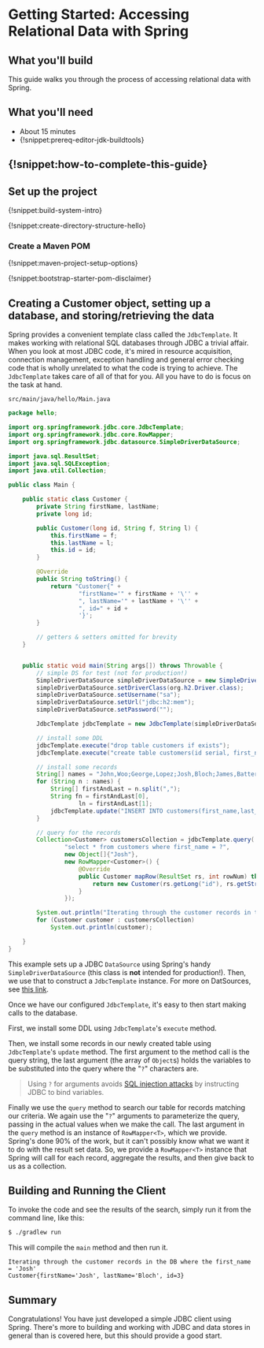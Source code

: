 # Getting Started: Accessing Relational Data with Spring

What you'll build
-----------------

This guide walks you through the process of accessing relational data with Spring.

What you'll need
----------------

- About 15 minutes
 - {!snippet:prereq-editor-jdk-buildtools}

## {!snippet:how-to-complete-this-guide}

<a name="scratch"></a>
Set up the project
------------------

{!snippet:build-system-intro}

{!snippet:create-directory-structure-hello}

### Create a Maven POM

{!snippet:maven-project-setup-options}

{!snippet:bootstrap-starter-pom-disclaimer}

<a name="initial"></a>
Creating a Customer object, setting up a database, and storing/retrieving the data
----------------------------------------------------------------------------------

Spring provides a convenient template class called the `JdbcTemplate`. It makes working with relational SQL databases through JDBC a trivial affair. When you look at most JDBC code, it's mired in resource acquisition, connection management, exception handling and general error checking code that is wholly unrelated to what the code is trying to achieve. The `JdbcTemplate` takes care of all of that for you. All you have to do is focus on the task at hand.

`src/main/java/hello/Main.java`
```java
package hello;

import org.springframework.jdbc.core.JdbcTemplate;
import org.springframework.jdbc.core.RowMapper;
import org.springframework.jdbc.datasource.SimpleDriverDataSource;

import java.sql.ResultSet;
import java.sql.SQLException;
import java.util.Collection;

public class Main {

    public static class Customer {
        private String firstName, lastName;
        private long id;

        public Customer(long id, String f, String l) {
            this.firstName = f;
            this.lastName = l;
            this.id = id;
        }

        @Override
        public String toString() {
            return "Customer{" +
                    "firstName='" + firstName + '\'' +
                    ", lastName='" + lastName + '\'' +
                    ", id=" + id +
                    '}';
        }

        // getters & setters omitted for brevity
    }


    public static void main(String args[]) throws Throwable {
        // simple DS for test (not for production!)
        SimpleDriverDataSource simpleDriverDataSource = new SimpleDriverDataSource();
        simpleDriverDataSource.setDriverClass(org.h2.Driver.class);
        simpleDriverDataSource.setUsername("sa");
        simpleDriverDataSource.setUrl("jdbc:h2:mem");
        simpleDriverDataSource.setPassword("");

        JdbcTemplate jdbcTemplate = new JdbcTemplate(simpleDriverDataSource);

        // install some DDL
        jdbcTemplate.execute("drop table customers if exists");
        jdbcTemplate.execute("create table customers(id serial, first_name varchar(255), last_name varchar(255))");

        // install some records
        String[] names = "John,Woo;George,Lopez;Josh,Bloch;James,Batters".split(";");
        for (String n : names) {
            String[] firstAndLast = n.split(",");
            String fn = firstAndLast[0],
                    ln = firstAndLast[1];
            jdbcTemplate.update("INSERT INTO customers(first_name,last_name) values(?,?)", new Object[]{fn, ln});
        }

        // query for the records
        Collection<Customer> customersCollection = jdbcTemplate.query(
                "select * from customers where first_name = ?",
                new Object[]{"Josh"},
                new RowMapper<Customer>() {
                    @Override
                    public Customer mapRow(ResultSet rs, int rowNum) throws SQLException {
                        return new Customer(rs.getLong("id"), rs.getString("first_name"), rs.getString("last_name"));
                    }
                });

        System.out.println("Iterating through the customer records in the DB where the first_name = 'Josh'");
        for (Customer customer : customersCollection)
            System.out.println(customer);

    }
}

```

This example sets up a JDBC `DataSource` using Spring's handy `SimpleDriverDataSource` (this class is **not** intended for production!). Then, we use that to construct a `JdbcTemplate` instance. For more on DatSources, see [this link]().

Once we have our configured `JdbcTemplate`, it's easy to then start making calls to the database. 

First, we install some DDL using `JdbcTemplate`'s `execute` method.

Then, we install some records in our newly created table using `JdbcTemplate`'s `update` method. The first argument to the method call is the query string, the last argument (the array of `Object`s) holds the variables to be substituted into the query where the "`?`" characters are.

> Using `?` for arguments avoids [SQL injection attacks](http://en.wikipedia.org/wiki/SQL_injection) by instructing JDBC to bind variables.

Finally we use the `query` method to search our table for records matching our criteria. We again use the "`?`" arguments to parameterize the query, passing in the actual values when we make the call. The last argument in the `query` method is an instance of `RowMapper<T>`, which we provide. Spring's done 90% of the work, but it can't possibly know what we want it to do with the result set data. So, we provide a `RowMapper<T>` instance that Spring will call for each record, aggregate the results, and then give back to us as a collection. 

Building and Running the Client
--------------------------------------
To invoke the code and see the results of the search, simply run it from the command line, like this:

```sh
$ ./gradlew run
```
	
This will compile the `main` method and then run it.

```
Iterating through the customer records in the DB where the first_name = 'Josh'
Customer{firstName='Josh', lastName='Bloch', id=3}
```


Summary
----------
Congratulations! You have just developed a simple JDBC client using Spring. There's more to building and working with JDBC and data stores in general than is covered here, but this should provide a good start.
